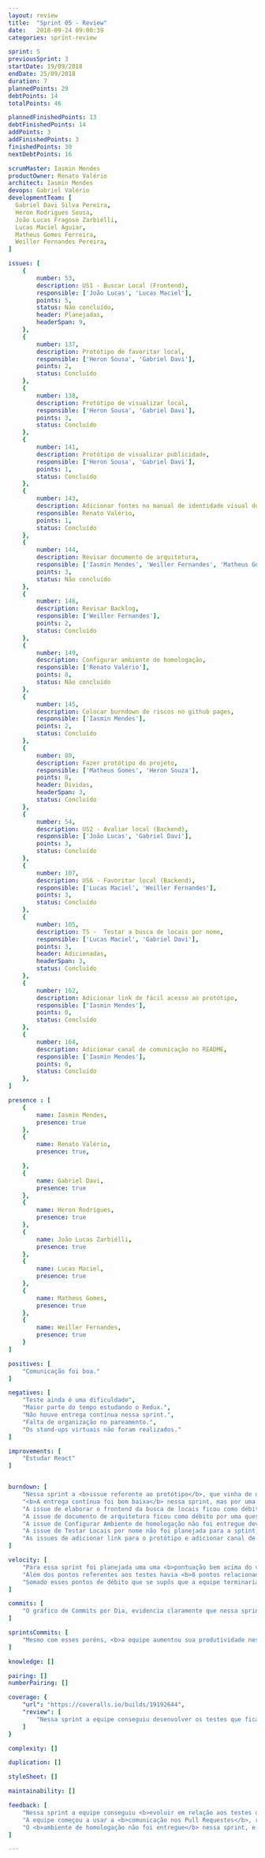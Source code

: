 ```yaml
---
layout: review
title:  "Sprint 05 - Review"
date:   2018-09-24 09:00:39
categories: sprint-review

sprint: 5
previousSprint: 3
startDate: 19/09/2018
endDate: 25/09/2018
duration: 7
plannedPoints: 29
debtPoints: 14
totalPoints: 46

plannedFinishedPoints: 13
debtFinishedPoints: 14
addPoints: 3
addFinishedPoints: 3
finishedPoints: 30
nextDebtPoints: 16

scrumMaster: Iasmin Mendes
productOwner: Renato Valério
architect: Iasmin Mendes
devops: Gabriel Valério
developmentTeam: [
  Gabriel Davi Silva Pereira,
  Heron Rodrigues Sousa,
  João Lucas Fragoso Zarbiélli,
  Lucas Maciel Aguiar,
  Matheus Gomes Ferreira,
  Weiller Fernandes Pereira,
]

issues: [
    {
        number: 53,
        description: US1 - Buscar Local (Frontend),
        responsible: ['João Lucas', 'Lucas Maciel'],
        points: 5,
        status: Não concluído,
        header: Planejadas,
        headerSpan: 9,
    },
    {
        number: 137,
        description: Protótipo de favoritar local,
        responsible: ['Heron Sousa', 'Gabriel Davi'],
        points: 2,
        status: Concluído
    },
    {
        number: 138,
        description: Protótipo de visualizar local,
        responsible: ['Heron Sousa', 'Gabriel Davi'],
        points: 3,
        status: Concluído
    },
    {
        number: 141,
        description: Protótipo de visualizar publicidade,
        responsible: ['Heron Sousa', 'Gabriel Davi'],
        points: 1,
        status: Concluído
    },
    {
        number: 143,
        description: Adicionar fontes no manual de identidade visual do App,
        responsible: Renato Valério,
        points: 1,
        status: Concluído
    },
    {
        number: 144,
        description: Revisar documento de arquitetura,
        responsible: ['Iasmin Mendes', 'Weiller Fernandes', 'Matheus Gomes'],
        points: 3,
        status: Não concluído
    },
    {
        number: 146,
        description: Revisar Backlog,
        responsible: ['Weiller Fernandes'],
        points: 2,
        status: Concluído
    },
    {
        number: 149,
        description: Configurar ambiente de homologação,
        responsible: ['Renato Valério'],
        points: 8,
        status: Não concluído
    },
    {
        number: 145,
        description: Colocar burndown de riscos no github pages,
        responsible: ['Iasmin Mendes'],
        points: 2,
        status: Concluído
    },
    {
        number: 80,
        description: Fazer protótipo do projeto,
        responsible: ['Matheus Gomes', 'Heron Souza'],
        points: 8,
        header: Dividas,
        headerSpan: 3,
        status: Concluído
    },
    {
        number: 54,
        description: US2 - Avaliar local (Backend),
        responsible: ['João Lucas', 'Gabriel Davi'],
        points: 3,
        status: Concluído
    },
    {
        number: 107,
        description: US6 - Favoritar local (Backend),
        responsible: ['Lucas Maciel', 'Weiller Fernandes'],
        points: 3,
        status: Concluído
    },
    {
        number: 105,
        description: TS -  Testar a busca de locais por nome,
        responsible: ['Lucas Maciel', 'Gabriel Davi'],
        points: 3,
        header: Adicionadas,
        headerSpan: 3,
        status: Concluído
    },
    {
        number: 162,
        description: Adicionar link de fácil acesso ao protótipo,
        responsible: ['Iasmin Mendes'],
        points: 0,
        status: Concluído
    },
    {
        number: 164,
        description: Adicionar canal de comunicação no README,
        responsible: ['Iasmin Mendes'],
        points: 0,
        status: Concluído
    },
]

presence : [
    {
        name: Iasmin Mendes,
        presence: true
    },
    {
        name: Renato Valério,
        presence: true,

    },
    {
        name: Gabriel Davi,
        presence: true
    },
    {
        name: Heron Rodrigues,
        presence: true
    },
    {
        name: João Lucas Zarbiélli,
        presence: true
    },
    {
        name: Lucas Maciel,
        presence: true
    },
    {
        name: Matheus Gomes,
        presence: true
    },
    {
        name: Weiller Fernandes,
        presence: true
    }
]

positives: [
    "Comunicação foi boa."
]

negatives: [
    "Teste ainda é uma dificuldade",
    "Maior parte do tempo estudando o Redux.",
    "Não houve entrega contínua nessa sprint.",
    "Falta de organização no pareamento.",
    "Os stand-ups virtuais não foram realizados."
]

improvements: [
    "Estudar React"
]


burndown: [
    "Nessa sprint a <b>issue referente ao protótipo</b>, que vinha de débito de duas sprints passadas,  <b>foi quebrada em várias outras issues</b>. Essa foi uma <b>boa decisão</b> tomada pelo grupo, pois finalmente a equipe conseguiu registrar a entrega de tarefas referentes ao protótipo ao invés de ficar com uma issue enorme de débito ao final de cada sprint como vinha acontecendo.",
    "<b>A entrega contínua foi bem baixa</b> nessa sprint, mas por uma questão da <b>equipe estar se habituando a utilizar a comunicação pelos Pull Requests</b>. No caso, a equipe foi orientada a abrir o Pull Request assim que começasse a desenvolver e colocasse o WIP - Work in Progress - no nome do PR, assim o Scrum Master poderia acompanhar mais fácil o que estava sendo desenvolvido durante a sprint. Ao terminar o desenvolvimento a equipe deveria retirar o WIP para identificar que o PR estaria pronto para ser aprovado, contudo o time de desenvolvimento não lembrou de fazer isso e os Pull Requests foram ficando para o final da sprint.",
    "A issue de elaborar o frontend da busca de locais ficou como débito devido a equipe estar com <b>dificuldade de utilizar o React integrado com o Redux</b>. Assim a equipe passou mais tempo estudando como utilizar o Redux do que implementando a issue, o que implicou no seu débito ao final da sprint.",
    "A issue de documento de arquitetura ficou como débito por uma questão de <b>falha de organização da equipe</b> que acabou deixando a issue para o final da sprint e acabou percebendo ao final que alguns pontos ainda deviam ser alinhados com os outros grupos relacionados ao Integra App.",
    "A issue de Configurar Ambiente de homologação não foi entregue devido a <b>dificuldade da equipe em configurar a aplicação no Heroku</b>",
    "A issue de Testar Locais por nome não foi planejada para a sptint, mas ela acabou sendo implementada pela equipe de desenvolvimento enquanto eles estudavam e implementavam os testes relacionados a outras histórias. Somente foi identificado que essa issue havia sido executado durante a revisão dos Pull Requests, então consideramos ela como adicionadas e a fechamos.",
    "As issues de adicionar link para o protótipo e adicionar canal de comunicação no Readme foram adicionadas a essa sprint  por serem tarefas simples de serem executadas e feitas em paralelo enquanto o Scrum Master elaborava a documentação da sprint."
]

velocity: [
    "Para essa sprint foi planejada uma uma <b>pontuação bem acima do velocity</b> da equipe por <b>boa parte das histórias - 6 pontos - serem de débito da sprint passada e estarem quase fechadas</b>, faltando somente testar. A equipe se planejou para reunir logo no início da sprint para realizar esses testes e entregar esses pontos. Contudo, a confecção de testes levou muito mais tempo do que havia sido previsto, atrapalhando o que havia sido planejado e se demonstrando uma <b>má decisão</b>.",
    "Além dos pontos referentes aos testes havia <b>8 pontos relacionados ao protótipo</b> que faltava somente realizar algumas correções na revisão do Pull Request para ser aceito, que foi deixado para o final da sprint.",
    "Somado esses pontos de débito que se supôs que a equipe terminaria rápido com as <b>dificuldades das issues planejadas para essa sprint</b>, novamente a equipe acabou entregando menos do que o planejado. Assim o <b>Scrum Master começa a ter consiência de que o velocity da equipe é realmente de 23 pontos e deve-se planejar a sprint em cima dessa pontuação independente de qualquer fator externo que possa influenciar.</b>"
]

commits: [
    "O gráfico de Commits por Dia, evidencia claramente que nessa sprint as <b>entregas foram deixadas em sua maioria para o final da sprint</b>, como relatado na análise do Burndown dessa sprint. Durante o 2º ao 4º dia de sprint a equipe focou na realização dos testes que estavam de débito da sprint passada, focando somente depois nas issues realmente planejadas para a sprint.",
]

sprintsCommits: [
    "Mesmo com esses poréns, <b>a equipe aumentou sua produtividade nessa sprint</b>, como é possível ver no gráfico de Commits por sprint, no qual a média de commits por dia da equipe aumentou."
]

knowledge: []

pairing: []
numberPairing: []

coverage: {
    "url": "https://coveralls.io/builds/19192644",
    "review": [
        "Nessa sprint a equipe conseguiu desenvolver os testes que ficaram pendentes na sprint passada, subindo a cobertura do código em 3%."
    ]
}

complexity: []

duplication: []

styleSheet: []

maintainability: []

feedback: [
    "Nessa sprint a equipe conseguiu <b>evoluir em relação aos testes do backend</b>. Ainda existem dificuldades com a ferramente - RSpec - mas, em geral, a equipe já está um pouco mais familizarizada com o que são testes e a diferença entre testes unitários, de integração, e funcionais.",
    "A equipe começou a usar a <b>comunicação nos Pull Requestes</b>, resolvendo os comentários colocados no review.",
    "O <b>ambiente de homologação não foi entregue</b> nessa sprint, e esta issue passa a ser uma <b>prioridade na próxima sprint</b> de forma que seja possível disponibilizá-lo para teste a tempo da primeira release do produto."
]

---
```

